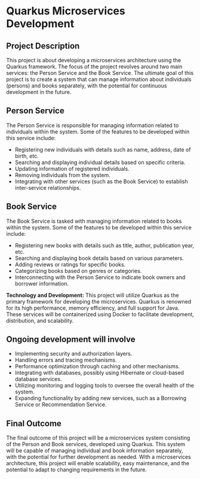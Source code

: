 # Quarkus Microservices Development

## Project Description
This project is about developing a microservices architecture using the Quarkus framework. The focus of the project revolves around two main services: the Person Service and the Book Service. The ultimate goal of this project is to create a system that can manage information about individuals (persons) and books separately, with the potential for continuous development in the future.

## **Person Service**
The Person Service is responsible for managing information related to individuals within the system. Some of the features to be developed within this service include:
- Registering new individuals with details such as name, address, date of birth, etc.
- Searching and displaying individual details based on specific criteria.
- Updating information of registered individuals.
- Removing individuals from the system.
- Integrating with other services (such as the Book Service) to establish inter-service relationships.

## **Book Service**
The Book Service is tasked with managing information related to books within the system. Some of the features to be developed within this service include:
- Registering new books with details such as title, author, publication year, etc.
- Searching and displaying book details based on various parameters.
- Adding reviews or ratings for specific books.
- Categorizing books based on genres or categories.
- Interconnecting with the Person Service to indicate book owners and borrower information.

**Technology and Development:**
This project will utilize Quarkus as the primary framework for developing the microservices. Quarkus is renowned for its high performance, memory efficiency, and full support for Java. These services will be containerized using Docker to facilitate development, distribution, and scalability.

## Ongoing development will involve
- Implementing security and authorization layers.
- Handling errors and tracing mechanisms.
- Performance optimization through caching and other mechanisms.
- Integrating with databases, possibly using Hibernate or cloud-based database services.
- Utilizing monitoring and logging tools to oversee the overall health of the system.
- Expanding functionality by adding new services, such as a Borrowing Service or Recommendation Service.

## **Final Outcome**
The final outcome of this project will be a microservices system consisting of the Person and Book services, developed using Quarkus. This system will be capable of managing individual and book information separately, with the potential for further development as needed. With a microservices architecture, this project will enable scalability, easy maintenance, and the potential to adapt to changing requirements in the future.
